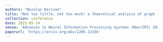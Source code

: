 ```yaml
---
authors: "Nicolas Keriven"
title: "Not too little, not too much: a theoretical analysis of graph (over)smoothing"
collection: conference
date: 2022-05-24
venue: 'Advances in Neural Information Processing Systems (NeurIPS) 2022 <span style="color:red">Oral</span>'
paperurl: 'https://arxiv.org/abs/2205.12156'
---
```

